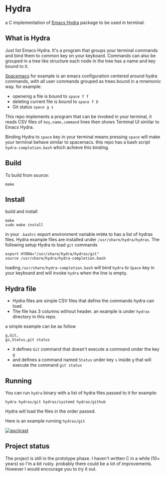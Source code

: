 Hydra
======

a C implementation of [Emacs Hydra](https://github.com/abo-abo/hydra) package to be used in terminal.

## What is Hydra

Just list Emacs Hydra. It's a program that groups your terminal commands and bind them to common key on your keyboard. Commands can also be grouped in a tree like structure each node in the tree has a name and key bound to it.

[Spacemacs](https://www.spacemacs.org/) for example is an emacs configuration centered around hydra commands, with all user commands grouped as trees bound in a mnemonic way. for example:

- openenig a file is bound to `space f f`
- deleting current file is bound to `space f D`
- Git status `space g s`

This repo implements a program that can be invoked in your terminal, it reads CSV files of `key,name,command` lines then shows Terminal UI similar to Emacs Hydra.

Binding Hydra to `space` key in your terminal means pressing `space` will make your terminal behave similar to spacemacs. this repo has a bash script `hydra-completion.bash` which achieve this binding.

## Build

To build from source:

```
make
```

## Install

build and install
```
make
sudo make install
```

in your `.bashrc` export environment variable `HYDRA` to has a list of hydras files. Hydra example files are installed under `/usr/share/hydra/hydras`.
The following setup Hydra to load `git` commands

```
export HYDRA="/usr/share/hydra/hydras/git"
source /usr/share/hydra/hydra-completion.bash
```

loading `/usr/share/hydra-completion.bash` will bind `hydra` to `Space` key in your keyboard and will invoke `hydra` when the line is empty.

## Hydra file

* Hydra files are simple CSV files that define the commands hydra can load.
* The file has 3 columns without header. an example is under `hydras` directory in this repo.

a simple example can be as follow
```csv
g,Git,
gs,Status,git status
```

* it defines `Git` command that doesn't execute a command under the key `g`
* and defines a command named `Status` under key `s` inside `g` that will execute the command `git status`

## Running

You can run `hydra` binary with a list of hydra files passed to it for example:

```
hydra hydras/git hydras/systemd hydras/github
```

Hydra will load the files in the order passed.

Here is an example running `hydras/git`

[![asciicast](https://asciinema.org/a/603564.svg)](https://asciinema.org/a/603564)


## Project status

The project is still in the prototype phase. I haven't written C in a while (10+
years) so I'm a bit rusty. probably there could be a lot of improvements.
However I would encourage you to try it out.

